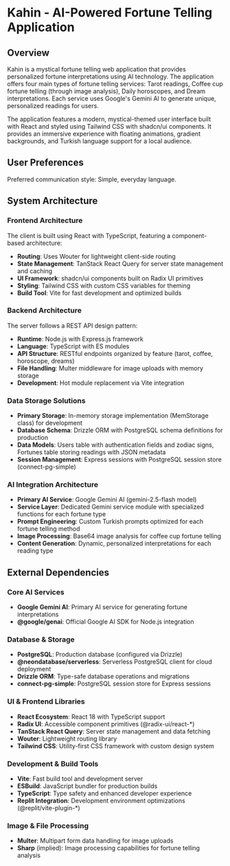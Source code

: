 # Kahin - AI-Powered Fortune Telling Application

## Overview

Kahin is a mystical fortune telling web application that provides personalized fortune interpretations using AI technology. The application offers four main types of fortune telling services: Tarot readings, Coffee cup fortune telling (through image analysis), Daily horoscopes, and Dream interpretations. Each service uses Google's Gemini AI to generate unique, personalized readings for users.

The application features a modern, mystical-themed user interface built with React and styled using Tailwind CSS with shadcn/ui components. It provides an immersive experience with floating animations, gradient backgrounds, and Turkish language support for a local audience.

## User Preferences

Preferred communication style: Simple, everyday language.

## System Architecture

### Frontend Architecture
The client is built using React with TypeScript, featuring a component-based architecture:
- **Routing**: Uses Wouter for lightweight client-side routing
- **State Management**: TanStack React Query for server state management and caching
- **UI Framework**: shadcn/ui components built on Radix UI primitives
- **Styling**: Tailwind CSS with custom CSS variables for theming
- **Build Tool**: Vite for fast development and optimized builds

### Backend Architecture
The server follows a REST API design pattern:
- **Runtime**: Node.js with Express.js framework
- **Language**: TypeScript with ES modules
- **API Structure**: RESTful endpoints organized by feature (tarot, coffee, horoscope, dreams)
- **File Handling**: Multer middleware for image uploads with memory storage
- **Development**: Hot module replacement via Vite integration

### Data Storage Solutions
- **Primary Storage**: In-memory storage implementation (MemStorage class) for development
- **Database Schema**: Drizzle ORM with PostgreSQL schema definitions for production
- **Data Models**: Users table with authentication fields and zodiac signs, Fortunes table storing readings with JSON metadata
- **Session Management**: Express sessions with PostgreSQL session store (connect-pg-simple)

### AI Integration Architecture
- **Primary AI Service**: Google Gemini AI (gemini-2.5-flash model)
- **Service Layer**: Dedicated Gemini service module with specialized functions for each fortune type
- **Prompt Engineering**: Custom Turkish prompts optimized for each fortune telling method
- **Image Processing**: Base64 image analysis for coffee cup fortune telling
- **Content Generation**: Dynamic, personalized interpretations for each reading type

## External Dependencies

### Core AI Services
- **Google Gemini AI**: Primary AI service for generating fortune interpretations
- **@google/genai**: Official Google AI SDK for Node.js integration

### Database & Storage
- **PostgreSQL**: Production database (configured via Drizzle)
- **@neondatabase/serverless**: Serverless PostgreSQL client for cloud deployment
- **Drizzle ORM**: Type-safe database operations and migrations
- **connect-pg-simple**: PostgreSQL session store for Express sessions

### UI & Frontend Libraries
- **React Ecosystem**: React 18 with TypeScript support
- **Radix UI**: Accessible component primitives (@radix-ui/react-*)
- **TanStack React Query**: Server state management and data fetching
- **Wouter**: Lightweight routing library
- **Tailwind CSS**: Utility-first CSS framework with custom design system

### Development & Build Tools
- **Vite**: Fast build tool and development server
- **ESBuild**: JavaScript bundler for production builds
- **TypeScript**: Type safety and enhanced developer experience
- **Replit Integration**: Development environment optimizations (@replit/vite-plugin-*)

### Image & File Processing
- **Multer**: Multipart form data handling for image uploads
- **Sharp** (implied): Image processing capabilities for fortune telling analysis